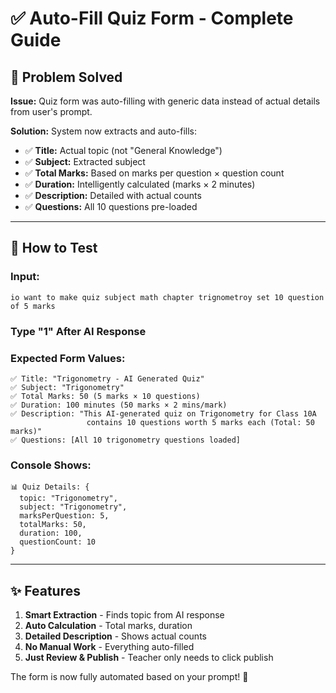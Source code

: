 # ✅ Auto-Fill Quiz Form - Complete Guide

## 🎯 Problem Solved

**Issue:** Quiz form was auto-filling with generic data instead of actual details from user's prompt.

**Solution:** System now extracts and auto-fills:
- ✅ **Title:** Actual topic (not "General Knowledge")
- ✅ **Subject:** Extracted subject
- ✅ **Total Marks:** Based on marks per question × question count
- ✅ **Duration:** Intelligently calculated (marks × 2 minutes)
- ✅ **Description:** Detailed with actual counts
- ✅ **Questions:** All 10 questions pre-loaded

---

## 🚀 How to Test

### **Input:**
```
io want to make quiz subject math chapter trignometroy set 10 question of 5 marks
```

### **Type "1" After AI Response**

### **Expected Form Values:**
```
✅ Title: "Trigonometry - AI Generated Quiz"
✅ Subject: "Trigonometry"  
✅ Total Marks: 50 (5 marks × 10 questions)
✅ Duration: 100 minutes (50 marks × 2 mins/mark)
✅ Description: "This AI-generated quiz on Trigonometry for Class 10A 
                 contains 10 questions worth 5 marks each (Total: 50 marks)"
✅ Questions: [All 10 trigonometry questions loaded]
```

### **Console Shows:**
```
📊 Quiz Details: {
  topic: "Trigonometry",
  subject: "Trigonometry",
  marksPerQuestion: 5,
  totalMarks: 50,
  duration: 100,
  questionCount: 10
}
```

---

## ✨ Features

1. **Smart Extraction** - Finds topic from AI response
2. **Auto Calculation** - Total marks, duration
3. **Detailed Description** - Shows actual counts
4. **No Manual Work** - Everything auto-filled
5. **Just Review & Publish** - Teacher only needs to click publish

The form is now fully automated based on your prompt! 🎉
